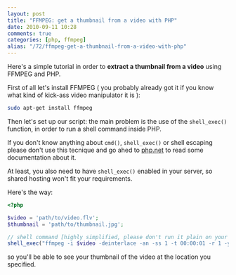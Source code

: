 ```yaml
---
layout: post
title: "FFMPEG: get a thumbnail from a video with PHP"
date: 2010-09-11 10:28
comments: true
categories: [php, ffmpeg]
alias: "/72/ffmpeg-get-a-thumbnail-from-a-video-with-php"
---
```


Here's a simple tutorial in order to **extract a thumbnail from a video** using FFMPEG and PHP.
<!-- more -->

First of all let's install FFMPEG ( you probably already got it if you know what kind of kick-ass video manipulator it is ):

``` bash
sudo apt-get install ffmpeg
```

Then let's set up our script: the main problem is the use of the `shell_exec()` function, in order to run a shell command inside PHP.

If you don't know anything about `cmd()`, `shell_exec()` or shell escaping please don't use this tecnique and go ahed to [php.net](http://php.net) to read some documentation about it.

At least, you also need to have `shell_exec()` enabled in your server, so shared hosting won't fit your requirements.

Here's the way:

``` php
<?php

$video = 'path/to/video.flv';
$thumbnail = 'path/to/thumbnail.jpg';

// shell command [highly simplified, please don't run it plain on your script!]
shell_exec("ffmpeg -i $video -deinterlace -an -ss 1 -t 00:00:01 -r 1 -y -vcodec mjpeg -f mjpeg $thumbnail 2>&1");
```

so you'll be able to see your thumbnail of the video at the location you specified.